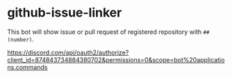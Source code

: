 # github-issue-linker
This bot will show issue or pull request of registered repository with `##(number)`.

https://discord.com/api/oauth2/authorize?client_id=874843734884380702&permissions=0&scope=bot%20applications.commands

